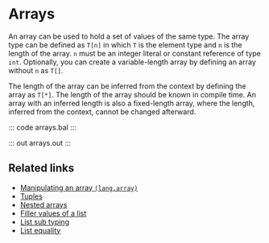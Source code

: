 # Arrays

An array can be used to hold a set of values of the same type. The array type can be defined as `T[n]` in which `T` is the element type and `n` is the length of the array. `n` must be an integer literal or constant reference of type `int`. Optionally, you can create a variable-length array by defining an array without `n` as `T[]`.

The length of the array can be inferred from the context by defining the array as `T[*]`. The length of the array should be known in compile time.
An array with an inferred length is also a fixed-length array, where the length, inferred from the context, cannot be changed afterward.

::: code arrays.bal :::

::: out arrays.out :::

## Related links
- [Manipulating an array `(lang.array)`](https://lib.ballerina.io/ballerina/lang.array)
- [Tuples](/learn/by-example/tuples)
- [Nested arrays](/learn/by-example/nested-arrays)
- [Filler values of a list](/learn/by-example/filler-values-of-a-list)
- [List sub typing](/learn/by-example/list-subtyping)
- [List equality](/learn/by-example/list-equality)
